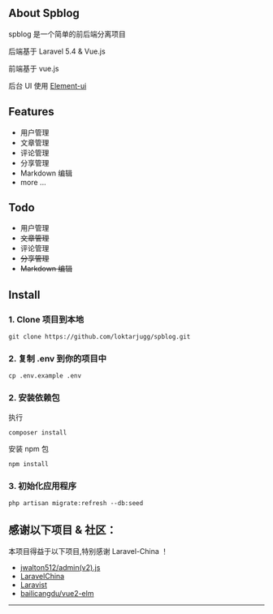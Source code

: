 ## About Spblog

spblog 是一个简单的前后端分离项目

后端基于 Laravel 5.4 & Vue.js 

前端基于 vue.js 

后台 UI 使用 [Element-ui](https://github.com/ElemeFE/element) 

## Features

- 用户管理
- 文章管理
- 评论管理
- 分享管理
- Markdown 编辑
- more ...

## Todo

- 用户管理
- ~~文章管理~~
- 评论管理
- ~~分享管理~~
- ~~Markdown 编辑~~


## Install

### 1. Clone 项目到本地

```shell
git clone https://github.com/loktarjugg/spblog.git
```


### 2. 复制 .env 到你的项目中

```shell
cp .env.example .env
```


### 2. 安装依赖包

执行

```shell
composer install
```

安装 npm 包

```shel
npm install
```

### 3. 初始化应用程序
```shell
php artisan migrate:refresh --db:seed
```

## 感谢以下项目 & 社区：
本项目得益于以下项目,特别感谢 Laravel-China ！

- [jwalton512/admin(v2).js](https://gist.github.com/jwalton512/9f1af52981dcbd236274)
- [LaravelChina](https://laravel-china.org/)
- [Laravist](https://www.laravist.com/)
- [bailicangdu/vue2-elm](https://github.com/bailicangdu/vue2-elm)

***
